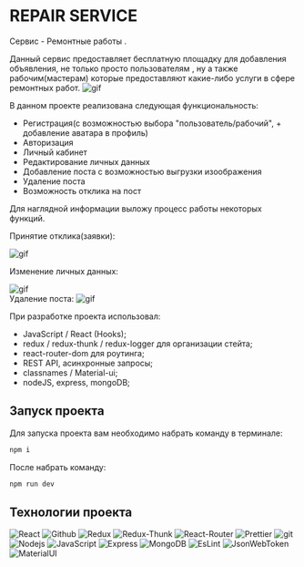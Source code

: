 # REPAIR SERVICE
Сервис - Ремонтные работы .

Данный сервис предоставляет бесплатную площадку для добавления объявления, не только просто пользователям , ну а также рабочим(мастерам) которые предоставляют какие-либо услуги в сфере ремонтных работ. 
![gif](https://github.com/zulamho/mediaProject/blob/main/home.gif)

В данном проекте реализована следующая функциональность:

- Регистрация(с возможностью выбора "пользователь/рабочий", + добавление аватара в профиль)
- Авторизация
- Личный кабинет
- Редактирование личных данных
- Добавление поста с возможностью выгрузки изоображения
- Удаление поста
- Возможность отклика на пост

Для наглядной информации выложу  процесс работы некоторых функций.

Принятие отклика(заявки):

![gif](https://github.com/zulamho/mediaProject/blob/main/application.gif)
<br/>

Изменение личных данных:

![gif](https://github.com/zulamho/mediaProject/blob/main/ProfilePage.gif)
<br/>
Удаление поста:
![gif](https://github.com/zulamho/mediaProject/blob/main/deletePost.gif)
<br/>

При разработке проекта использовал:

- JavaScript / React (Hooks);
- redux / redux-thunk / redux-logger для организации стейта;
- react-router-dom для роутинга;
- REST API, асинхронные запросы;
- classnames / Material-ui;
- nodeJS, express, mongoDB;



## Запуск проекта

Для запуска проекта вам необходимо набрать команду в терминале:

```javascript
npm i
```

После набрать команду:

```javascript
npm run dev
```

## Технологии проекта

<p>
  <img alt="React" src="https://img.shields.io/badge/-React-45b8d8?style=for-the-badge&logo=react&logoColor=white" />
  <img alt="Github" src="https://img.shields.io/badge/-Github-black?style=for-the-badge&logo=github&logoColor=white" />
  <img alt="Redux" src="https://img.shields.io/badge/-Redux-430098?style=for-the-badge&logo=redux&logoColor=white" />
  <img alt="Redux-Thunk" src="https://img.shields.io/badge/-Redux_Thunk-white?style=for-the-badge&logo=Redux&logoColor=430098" />
   <img alt="React-Router" src="https://img.shields.io/badge/-React_Router-black?style=for-the-badge&logo=react-router&logoColor=orange" />
  <img alt="Prettier" src="https://img.shields.io/badge/-Prettier-grey?style=for-the-badge&logo=Prettier&logoColor=orange" />
  <img alt="git" src="https://img.shields.io/badge/-Git-F05032?style=for-the-badge&logo=git&logoColor=white" />
  <img alt="Nodejs" src="https://img.shields.io/badge/-Nodejs-43853d?style=for-the-badge&logo=Node.js&logoColor=white" />
  <img alt="JavaScript" src="https://img.shields.io/badge/-JavaScript-yellow?style=for-the-badge&logo=JavaScript&logoColor=white" />
  <img alt="Express" src="https://img.shields.io/badge/-express-black?style=for-the-badge&logo=express&logoColor=white" />
    <img alt="MongoDB" src="https://img.shields.io/badge/-MongoDB-green?style=for-the-badge&logo=MongoDB&logoColor=white" />
    <img alt="EsLint" src="https://img.shields.io/badge/-EsLint-blue?style=for-the-badge&logo=EsLint&logoColor=white" />
    <img alt="JsonWebToken" src="https://img.shields.io/badge/-JsonWebToken-black?style=for-the-badge&logo=JsonWebToken&logoColor=white" />
    <img alt="MaterialUI" src="https://img.shields.io/badge/-MaterialUI-blue?style=for-the-badge&logo=MaterialUI&logoColor=white" />

  </p>

